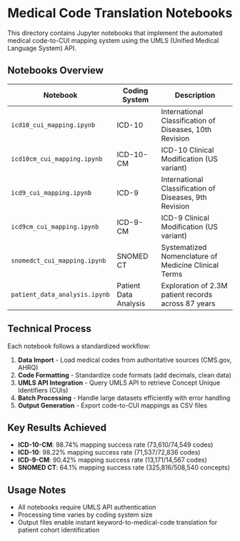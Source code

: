 # Medical Code Translation Notebooks

This directory contains Jupyter notebooks that implement the automated medical code-to-CUI mapping system using the UMLS (Unified Medical Language System) API.

## Notebooks Overview

| Notebook | Coding System | Description |
|----------|---------------|-------------|
| `icd10_cui_mapping.ipynb` | ICD-10 | International Classification of Diseases, 10th Revision |
| `icd10cm_cui_mapping.ipynb` | ICD-10-CM | ICD-10 Clinical Modification (US variant) |
| `icd9_cui_mapping.ipynb` | ICD-9 | International Classification of Diseases, 9th Revision |
| `icd9cm_cui_mapping.ipynb` | ICD-9-CM | ICD-9 Clinical Modification (US variant) |
| `snomedct_cui_mapping.ipynb` | SNOMED CT | Systematized Nomenclature of Medicine Clinical Terms |
| `patient_data_analysis.ipynb` | Patient Data Analysis | Exploration of 2.3M patient records across 87 years |

## Technical Process

Each notebook follows a standardized workflow:

1. **Data Import** - Load medical codes from authoritative sources (CMS.gov, AHRQ)
2. **Code Formatting** - Standardize code formats (add decimals, clean data)
3. **UMLS API Integration** - Query UMLS API to retrieve Concept Unique Identifiers (CUIs)
4. **Batch Processing** - Handle large datasets efficiently with error handling
5. **Output Generation** - Export code-to-CUI mappings as CSV files

## Key Results Achieved

- **ICD-10-CM**: 98.74% mapping success rate (73,610/74,549 codes)
- **ICD-10**: 98.22% mapping success rate (71,537/72,836 codes)
- **ICD-9-CM**: 90.42% mapping success rate (13,171/14,567 codes)
- **SNOMED CT**: 64.1% mapping success rate (325,816/508,540 concepts)

## Usage Notes

- All notebooks require UMLS API authentication
- Processing time varies by coding system size
- Output files enable instant keyword-to-medical-code translation for patient cohort identification
